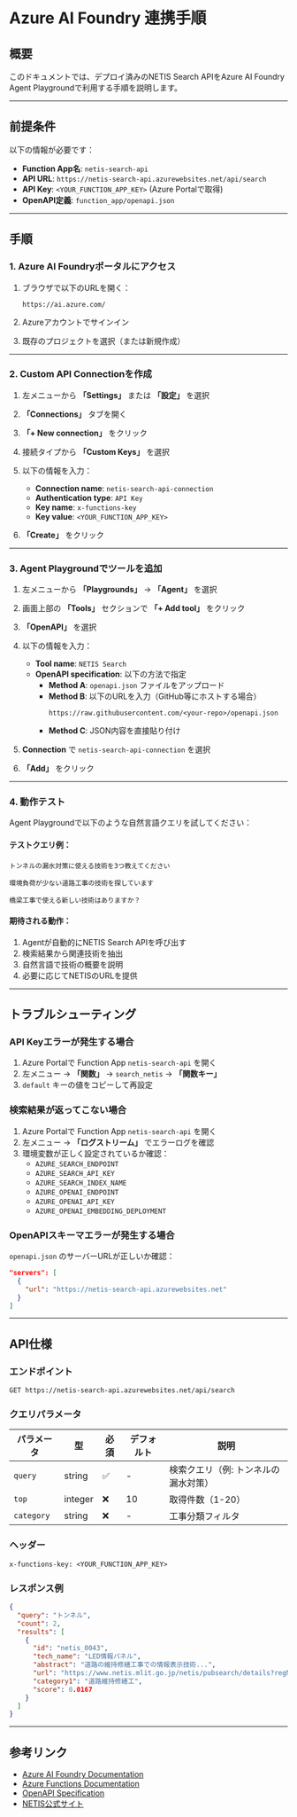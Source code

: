 # Azure AI Foundry 連携手順

## 概要
このドキュメントでは、デプロイ済みのNETIS Search APIをAzure AI Foundry Agent Playgroundで利用する手順を説明します。

---

## 前提条件

以下の情報が必要です：

- **Function App名**: `netis-search-api`
- **API URL**: `https://netis-search-api.azurewebsites.net/api/search`
- **API Key**: `<YOUR_FUNCTION_APP_KEY>` (Azure Portalで取得)
- **OpenAPI定義**: `function_app/openapi.json`

---

## 手順

### 1. Azure AI Foundryポータルにアクセス

1. ブラウザで以下のURLを開く：
   ```
   https://ai.azure.com/
   ```

2. Azureアカウントでサインイン

3. 既存のプロジェクトを選択（または新規作成）

---

### 2. Custom API Connectionを作成

1. 左メニューから **「Settings」** または **「設定」** を選択

2. **「Connections」** タブを開く

3. **「+ New connection」** をクリック

4. 接続タイプから **「Custom Keys」** を選択

5. 以下の情報を入力：
   - **Connection name**: `netis-search-api-connection`
   - **Authentication type**: `API Key`
   - **Key name**: `x-functions-key`
   - **Key value**: `<YOUR_FUNCTION_APP_KEY>`

6. **「Create」** をクリック

---

### 3. Agent Playgroundでツールを追加

1. 左メニューから **「Playgrounds」** → **「Agent」** を選択

2. 画面上部の **「Tools」** セクションで **「+ Add tool」** をクリック

3. **「OpenAPI」** を選択

4. 以下の情報を入力：
   - **Tool name**: `NETIS Search`
   - **OpenAPI specification**: 以下の方法で指定
     - **Method A**: `openapi.json` ファイルをアップロード
     - **Method B**: 以下のURLを入力（GitHub等にホストする場合）
       ```
       https://raw.githubusercontent.com/<your-repo>/openapi.json
       ```
     - **Method C**: JSON内容を直接貼り付け

5. **Connection** で `netis-search-api-connection` を選択

6. **「Add」** をクリック

---

### 4. 動作テスト

Agent Playgroundで以下のような自然言語クエリを試してください：

#### テストクエリ例：

```
トンネルの漏水対策に使える技術を3つ教えてください
```

```
環境負荷が少ない道路工事の技術を探しています
```

```
橋梁工事で使える新しい技術はありますか？
```

#### 期待される動作：

1. Agentが自動的にNETIS Search APIを呼び出す
2. 検索結果から関連技術を抽出
3. 自然言語で技術の概要を説明
4. 必要に応じてNETISのURLを提供

---

## トラブルシューティング

### API Keyエラーが発生する場合

1. Azure Portalで Function App `netis-search-api` を開く
2. 左メニュー → **「関数」** → `search_netis` → **「関数キー」**
3. `default` キーの値をコピーして再設定

### 検索結果が返ってこない場合

1. Azure Portalで Function App `netis-search-api` を開く
2. 左メニュー → **「ログストリーム」** でエラーログを確認
3. 環境変数が正しく設定されているか確認：
   - `AZURE_SEARCH_ENDPOINT`
   - `AZURE_SEARCH_API_KEY`
   - `AZURE_SEARCH_INDEX_NAME`
   - `AZURE_OPENAI_ENDPOINT`
   - `AZURE_OPENAI_API_KEY`
   - `AZURE_OPENAI_EMBEDDING_DEPLOYMENT`

### OpenAPIスキーマエラーが発生する場合

`openapi.json` のサーバーURLが正しいか確認：
```json
"servers": [
  {
    "url": "https://netis-search-api.azurewebsites.net"
  }
]
```

---

## API仕様

### エンドポイント
```
GET https://netis-search-api.azurewebsites.net/api/search
```

### クエリパラメータ

| パラメータ | 型 | 必須 | デフォルト | 説明 |
|----------|-----|------|----------|------|
| `query` | string | ✅ | - | 検索クエリ（例: トンネルの漏水対策） |
| `top` | integer | ❌ | 10 | 取得件数（1-20） |
| `category` | string | ❌ | - | 工事分類フィルタ |

### ヘッダー

```
x-functions-key: <YOUR_FUNCTION_APP_KEY>
```

### レスポンス例

```json
{
  "query": "トンネル",
  "count": 2,
  "results": [
    {
      "id": "netis_0043",
      "tech_name": "LED情報パネル",
      "abstract": "道路の維持修繕工事での情報表示技術...",
      "url": "https://www.netis.mlit.go.jp/netis/pubsearch/details?regNo=...",
      "category1": "道路維持修繕工",
      "score": 0.0167
    }
  ]
}
```

---

## 参考リンク

- [Azure AI Foundry Documentation](https://learn.microsoft.com/azure/ai-studio/)
- [Azure Functions Documentation](https://learn.microsoft.com/azure/azure-functions/)
- [OpenAPI Specification](https://swagger.io/specification/)
- [NETIS公式サイト](https://www.netis.mlit.go.jp/)
